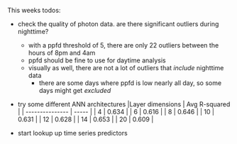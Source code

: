 This weeks todos:
- check the quality of photon data. are there significant outliers during nighttime?
    - with a ppfd threshold of 5, there are only 22 outliers between the hours of 8pm and 4am
    - ppfd should be fine to use for daytime analysis
    - visually as well, there are not a lot of outliers that *include* nighttime data
        - there are some days where ppfd is low nearly all day, so some days might get *excluded*
- try some different ANN architectures
|Layer dimensions | Avg R-squared |
| --------------- | ----- |
|  4          | 0.634 |
|  6          | 0.616 |
|  8          | 0.646 |
|  10         | 0.631 |
|  12        | 0.628 |
|  14         | 0.653 |
|  20         | 0.609 |

- start lookup up time series predictors

